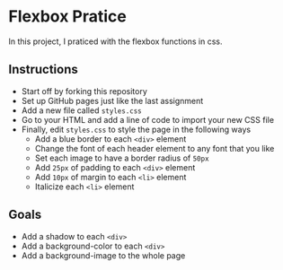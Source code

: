 # Flexbox Pratice

In this project, I praticed with the flexbox functions in css.

## Instructions

* Start off by forking this repository
* Set up GitHub pages just like the last assignment
* Add a new file called `styles.css`
* Go to your HTML and add a line of code to import your new CSS file
* Finally, edit `styles.css` to style the page in the following ways
  * Add a blue border to each `<div>` element
  * Change the font of each header element to any font that you like
  * Set each image to have a border radius of `50px`
  * Add `25px` of padding to each `<div>` element
  * Add `10px` of margin to each `<li>` element
  * Italicize each `<li>` element
  
## Goals

* Add a shadow to each `<div>`
* Add a background-color to each `<div>`
* Add a background-image to the whole page

